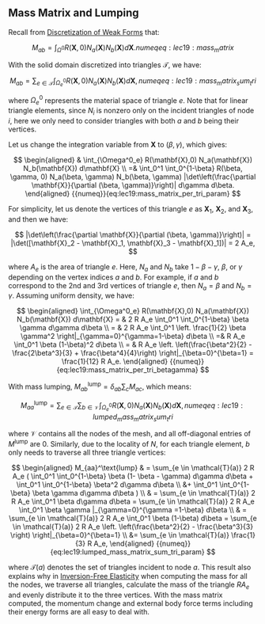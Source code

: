 ## Mass Matrix and Lumping

Recall from [Discretization of Weak Forms](./lec17-disc_weak_form.md) that:

$$
M_{ab} = \int_{\Omega^0} R(\mathbf{X},0) N_a(\mathbf{X}) N_b(\mathbf{X}) d\mathbf{X}.
{{numeq}}{eq:lec19:mass_matrix}
$$

With the solid domain discretized into triangles $\mathcal{T}$, we have:

$$
M_{ab} = \sum_{e \in \mathcal{T}} \int_{\Omega^0_e} R(\mathbf{X},0) N_a(\mathbf{X}) N_b(\mathbf{X}) d\mathbf{X},
{{numeq}}{eq:lec19:mass_matrix_sum_tri}
$$

where $\Omega^0_e$ represents the material space of triangle $e$. Note that for linear triangle elements, since $N_i$ is nonzero only on the incident triangles of node $i$, here we only need to consider triangles with both $a$ and $b$ being their vertices.

Let us change the integration variable from $\mathbf{X}$ to $(\beta, \gamma)$, which gives:

$$
\begin{aligned}
& \int_{\Omega^0_e} R(\mathbf{X},0) N_a(\mathbf{X}) N_b(\mathbf{X}) d\mathbf{X} \\
=& \int_0^1 \int_0^{1-\beta} R(\beta, \gamma, 0) N_a(\beta, \gamma) N_b(\beta, \gamma) |\det\left(\frac{\partial \mathbf{X}}{\partial (\beta, \gamma)}\right)| d\gamma d\beta.
\end{aligned}
{{numeq}}{eq:lec19:mass_matrix_per_tri_param}
$$

For simplicity, let us denote the vertices of this triangle $e$ as $\mathbf{X}_1$, $\mathbf{X}_2$, and $\mathbf{X}_3$, and then we have:

$$
|\det\left(\frac{\partial \mathbf{X}}{\partial (\beta, \gamma)}\right)| = |\det([\mathbf{X}_2 - \mathbf{X}_1, \mathbf{X}_3 - \mathbf{X}_1])| = 2 A_e,
$$

where $A_e$ is the area of triangle $e$. Here, $N_a$ and $N_b$ take $1-\beta-\gamma$, $\beta$, or $\gamma$ depending on the vertex indices $a$ and $b$. For example, if $a$ and $b$ correspond to the 2nd and 3rd vertices of triangle $e$, then $N_a = \beta$ and $N_b = \gamma$. Assuming uniform density, we have:

$$
\begin{aligned}
    \int_{\Omega^0_e} R(\mathbf{X},0) N_a(\mathbf{X}) N_b(\mathbf{X}) d\mathbf{X}
    = & 2 R A_e \int_0^1 \int_0^{1-\beta} \beta \gamma d\gamma d\beta \\
    = & 2 R A_e \int_0^1 \left. \frac{1}{2} \beta \gamma^2 \right|_{\gamma=0}^{\gamma=1-\beta} d\beta \\
    =& R A_e \int_0^1 \beta (1-\beta)^2 d\beta \\
    = & R A_e \left. \left(\frac{\beta^2}{2} - \frac{2\beta^3}{3} + \frac{\beta^4}{4}\right) \right|_{\beta=0}^{\beta=1} = \frac{1}{12} R A_e.
\end{aligned}
{{numeq}}{eq:lec19:mass_matrix_per_tri_betagamma}
$$

With mass lumping, $M^{\text{lump}}_{ab} = \delta_{ab}\sum_c M_{ac}$, which means:

$$
M_{aa}^\text{lump} = \sum_{e \in \mathcal{T}} \sum_{b \in \mathcal{V}} \int_{\Omega^0_e}  R(\mathbf{X},0) N_a(\mathbf{X}) N_b(\mathbf{X}) d\mathbf{X},
{{numeq}}{eq:lec19:lumped_mass_matrix_sum_tri}
$$

where $\mathcal{V}$ contains all the nodes of the mesh, and all off-diagonal entries of $M^\text{lump}$ are $0$. Similarly, due to the locality of $N$, for each triangle element, $b$ only needs to traverse all three triangle vertices:

$$
\begin{aligned}
    M_{aa}^\text{lump} & = \sum_{e \in \mathcal{T}(a)} 2 R A_e ( \int_0^1 \int_0^{1-\beta} \beta (1- \beta - \gamma) d\gamma d\beta + \int_0^1 \int_0^{1-\beta} \beta^2 d\gamma d\beta \\ &+ \int_0^1 \int_0^{1-\beta} \beta \gamma d\gamma d\beta ) \\
    & = \sum_{e \in \mathcal{T}(a)} 2 R A_e \int_0^1 \beta d\gamma d\beta = \sum_{e \in \mathcal{T}(a)} 2 R A_e \int_0^1 \beta \gamma |_{\gamma=0}^{\gamma =1-\beta} d\beta \\
    & = \sum_{e \in \mathcal{T}(a)} 2 R A_e \int_0^1 \beta (1-\beta) d\beta = \sum_{e \in \mathcal{T}(a)} 2 R A_e \left. \left(\frac{\beta^2}{2} - \frac{\beta^3}{3} \right) \right|_{\beta=0}^{\beta=1} \\ 
    &= \sum_{e \in \mathcal{T}(a)} \frac{1}{3} R A_e,
\end{aligned}
{{numeq}}{eq:lec19:lumped_mass_matrix_sum_tri_param}
$$

where $\mathcal{T}(a)$ denotes the set of triangles incident to node $a$. This result also explains why in [Inversion-Free Elasticity](./lec15-inv_free_elasticity.md) when computing the mass for all the nodes, we traverse all triangles, calculate the mass of the triangle $RA_e$ and evenly distribute it to the three vertices. With the mass matrix computed, the momentum change and external body force terms including their energy forms are all easy to deal with.
